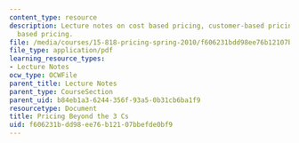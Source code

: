 ```yaml
---
content_type: resource
description: Lecture notes on cost based pricing, customer-based pricing, and competition
  based pricing.
file: /media/courses/15-818-pricing-spring-2010/f606231bdd98ee76b12107bbefde0bf9_MIT15_818S10_lec01.pdf
file_type: application/pdf
learning_resource_types:
- Lecture Notes
ocw_type: OCWFile
parent_title: Lecture Notes
parent_type: CourseSection
parent_uid: b84eb1a3-6244-356f-93a5-0b31cb6ba1f9
resourcetype: Document
title: Pricing Beyond the 3 Cs
uid: f606231b-dd98-ee76-b121-07bbefde0bf9
---
```

